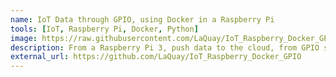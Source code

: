 ```yaml
---
name: IoT Data through GPIO, using Docker in a Raspberry Pi
tools: [IoT, Raspberry Pi, Docker, Python]
image: https://raw.githubusercontent.com/LaQuay/IoT_Raspberry_Docker_GPIO/master/img/esquematic_1.png
description: From a Raspberry Pi 3, push data to the cloud, from GPIO sensors connected to the Raspberry. Code is running in microservices, Docker. Also using Google Firebase Realtime Database as storage.
external_url: https://github.com/LaQuay/IoT_Raspberry_Docker_GPIO
---
```

